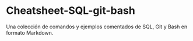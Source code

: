 # Cheatsheet-SQL-git-bash
Una colección de comandos y ejemplos comentados de SQL, Git y Bash en formato Markdown.
